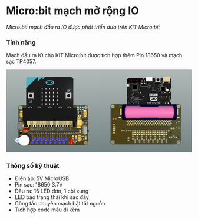 # Micro:bit mạch mở rộng IO
*Micro:bit mạch đầu ra IO được phát triển dựa trên KIT Micro:bit*

### Tính năng
Mạch đầu ra IO cho KIT Micro:bit được tích hợp thêm Pin 18650 và mạch sạc TP4057.

![Micro:bit mạch đầu ra IO](/images/image-01.png)

### Thông số kỹ thuật
- Điện áp: 5V MicroUSB
- Pin sạc: 18650 3.7V 
- Đầu ra: 16 LED đơn, 1 còi xung
- LED báo trạng thái khi sạc đầy
- Công tắc chuyển mạch bật tắt nguồn
- Tích hợp code mẫu đi kèm
